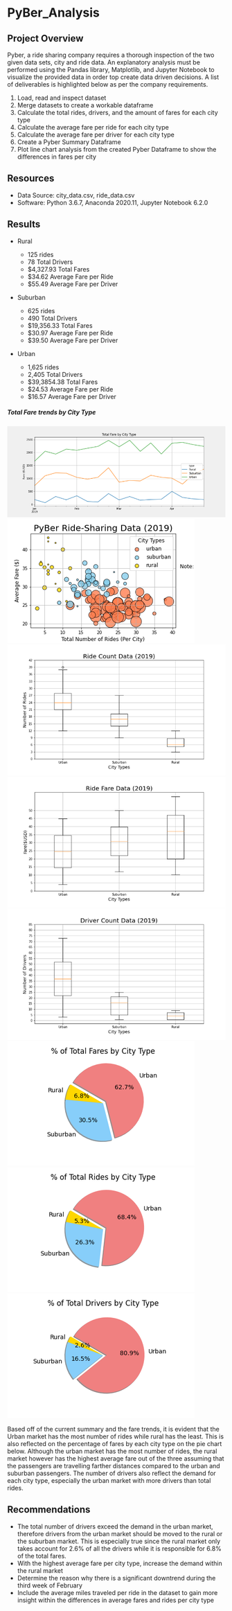 # PyBer_Analysis

## Project Overview
Pyber, a ride sharing company requires a thorough inspection of the two given data sets, city and ride data. An explanatory analysis must be performed using the Pandas library, Matplotlib, and Jupyter Notebook to visualize the provided data in order top create data driven decisions. A list of deliverables is highlighted below as per the company requirements.

1. Load, read and inspect dataset
2. Merge datasets to create a workable dataframe
3. Calculate the total rides, drivers, and the amount of fares for each city type
4. Calculate the average fare per ride for each city type
5. Calculate the average fare per driver for each city type
6. Create a Pyber Summary Dataframe
7. Plot line chart analysis from the created Pyber Dataframe to show the differences in fares per city 

## Resources
- Data Source: city_data.csv, ride_data.csv
- Software: Python 3.6.7, Anaconda 2020.11, Jupyter Notebook 6.2.0

## Results
- Rural
  - 125 rides 
  - 78 Total Drivers
  - $4,327.93 Total Fares
  - $34.62 Average Fare per Ride
  - $55.49 Average Fare per Driver 
  
- Suburban
  - 625 rides
  - 490 Total Drivers
  - $19,356.33 Total Fares
  - $30.97 Average Fare per Ride
  - $39.50 Average Fare per Driver

- Urban
  - 1,625 rides
  - 2,405 Total Drivers
  - $39,3854.38 Total Fares
  - $24.53 Average Fare per Ride
  - $16.57 Average Fare per Driver


##### Total Fare trends by City Type
![](Analysis/Pyber_fare_summary.png)
![](Analysis/Fig1.png)
![](Analysis/Fig2.png)
![](Analysis/Fig3.png)
![](Analysis/Fig4.png)
![](Analysis/Fig5.png)
![](Analysis/Fig6.png)
![](Analysis/Fig7.png)


Based off of the current summary and the fare trends, it is evident that the Urban market has the most number of rides while rural has the least. This is also reflected on the percentage of fares by each city type on the pie chart below. Although the urban market has the most number of rides, the rural market however has the highest average fare out of the three assuming that the passengers are travelling farther distances compared to the urban and suburban passengers. The number of drivers also reflect the demand for each city type, especially the urban market with more drivers than total rides.


## Recommendations
- The total number of drivers exceed the demand in the urban market, therefore drivers from the urban market should be moved to the rural or the suburban market. This is especially true since the rural market only takes account for 2.6% of all the drivers while  it is responsible for 6.8% of the total fares.
- With the highest average fare per city type, increase the demand within the rural market
- Determine the reason why there is a significant downtrend during the third week of February
- Include the average miles traveled per ride in the dataset to gain more insight within the differences in average fares and rides per city type
